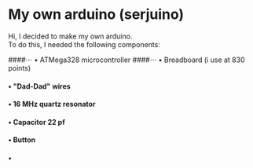 # My own arduino (serjuino)
Hi, I decided to make my own arduino.  
To do this, I needed the following components:  
  
####⋅⋅⋅  • ATMega328 microcontroller
####⋅⋅⋅  • Breadboard (i use at 830 points)
####  • "Dad-Dad" wires
####  • 16 MHz quartz resonator
####  • Capacitor 22 pf
####  • Button 
####  •
